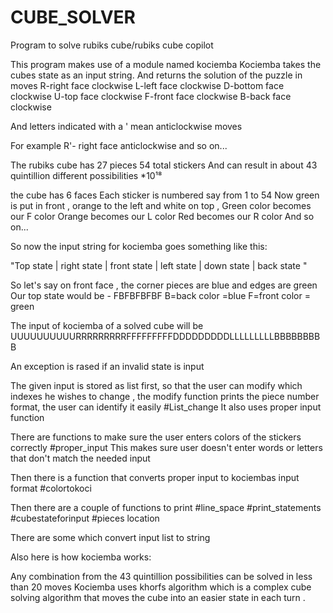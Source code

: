 # CUBE_SOLVER

Program to solve rubiks cube/rubiks cube copilot 

This program makes use of a module named kociemba 
Kociemba takes the cubes state as an input string. And returns the solution of the puzzle in moves 
R-right face clockwise
L-left face clockwise 
D-bottom face clockwise 
U-top face clockwise 
F-front face clockwise
B-back face clockwise 

And letters indicated with a ' mean anticlockwise moves 

For example R'- right face anticlockwise and so on...

The rubiks cube has 27 pieces 
54 total stickers 
And can result in about 43 quintillion different possibilities *10¹⁸

the cube has 6 faces 
Each sticker is numbered say from 1 to 54 
Now green is put in front , orange to the left and white on top , 
Green color becomes our F color 
Orange becomes our L color 
Red becomes our R color 
And so on...

So now the input string for kociemba goes something like this: 

"Top state | right state | front state | left state | down state | back state "

So let's say on front face , the corner pieces are blue and edges are green
Our top state would be -
FBFBFBFBF
B=back color =blue
F=front color = green 

The input of kociemba of a solved cube will be 
UUUUUUUUUURRRRRRRRRFFFFFFFFFDDDDDDDDDLLLLLLLLLBBBBBBBBB


An exception is rased if an invalid state is input 
 
The given input is stored as list first, so that the user can modify which indexes he wishes to change , the modify function prints the piece number format, the user can identify it easily 
#List_change
It also uses proper input function 


There are functions to make sure the user enters colors of the stickers correctly 
#proper_input 
This makes sure user doesn't enter words or letters that don't match the needed input 


Then there is a function that converts proper input to kociembas input format 
#colortokoci 

Then there are a couple of functions to print 
#line_space
#print_statements
#cubestateforinput
#pieces location

There are some which convert input list to string 

Also here is how kociemba works: 

Any combination from the 43 quintillion possibilities can be solved in less than 20 moves 
Kociemba uses khorfs algorithm which is a complex cube solving algorithm that moves the cube into an easier state in each turn .
